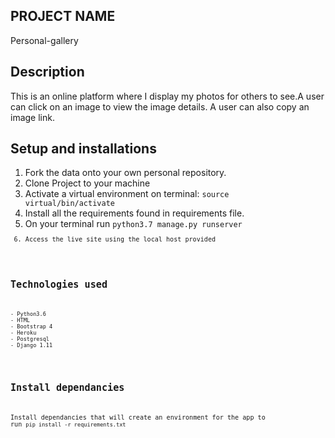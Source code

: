 ## PROJECT NAME 
Personal-gallery


## Description
This is an online platform where I display my photos for others to see.A user can click on an image to view the image details. A user can also copy an image link.


##  Setup and installations
1. Fork the data onto your own personal repository.
2. Clone Project to your machine
3. Activate a virtual environment on terminal: <code>source virtual/bin/activate</code>
4. Install all the requirements found in requirements file.
5. On your terminal run <code>python3.7 manage.py runserver<code>
6. Access the live site using the local host provided



## Technologies used
<pre><code>- Python3.6
- HTML
- Bootstrap 4
- Heroku
- Postgresql
- Django 1.11
</code></pre>


## Install dependancies
Install dependancies that will create an environment for the app to run <code>pip install -r requirements.txt<code>

